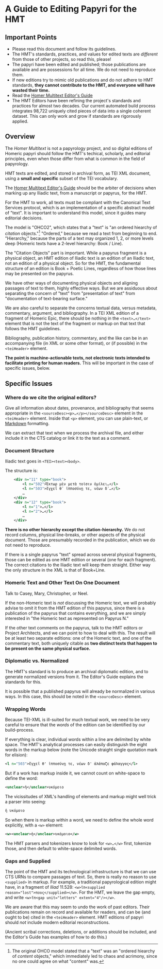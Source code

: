 
# A Guide to Editing Papyri for the HMT

## Important Points

- Please read this document and follow its guidelines.
- The HMT's standards, practices, and values for edited texts are *different* from those of other projects, so read this, please!
- The papyri have been edited and published; those publications are available and are possessions for all time. We do not need to reproduce them. 
- If new editions try to mimic old publications and do not adhere to HMT standards, **they cannot contribute to the HMT, and everyone will have wasted their time.**
- Read the [Homer Multitext Editor's Guide](http://homermultitext.github.io/hmt-editors-guide/guide/)
- The HMT Editors have been refining the project's standards and practices for almost two decades. Our current automated build process integrates 98,722 uniquely cited pieces of data into a single coherent dataset. This can only work and grow if standards are rigorously applied. 

## Overview

The *Homer Multitext* is not a papyrology project, and so digital editions of Homeric papyri should follow the HMT's techical, scholarly, and editorial principles, even when those differ from what is common in the field of papyrology.

HMT texts are edited, and stored in archival form, as TEI XML document, using a **small and specific** subset of the TEI vocabulary.

The [Homer Multitext Editor's Guide](http://homermultitext.github.io/hmt-editors-guide/guide/) should be the arbiter of decisions when marking up any Iliadic text, from a manuscript or papyrus, for the HMT.

For the HMT to work, all texts must be compliant with the Canonical Text Services protocol, which is an implementation of a specific abstract model of "text". It is important to understand this model, since it guides many editorial decisions.

The model is "OHCO2", which states that a "text" is "an ordered hiearchy of *citation* objects."[^ohco1] "Ordered," because we read a text from beginning to end. "Hierarchy," because the parts of a text may organized 1, 2, or more levels deep (Homeric texts have a 2-level hierarchy: Book / Line).

The "Citation Objects" part is important. While a papyrus fragment is a physical object, an HMT edition of Iliadic text is an edition of an Iliadic text, not an edition of a physical object. So for the HMT, the fundamental structure of an edition is Book + Poetic Lines, regardless of how those lines may be presented on the papyrus.

We have other ways of documenting physical objects and aligning passages of text to them, highly effective ways. But we are assiduous about separating the concern of "text" from "presentation of text" from "documentation of text-bearing surface."

We are also careful to separate the concerns textual data, versus metadata, commentary, argument, and bibliography. In a TEI XML edition of a fragment of Homeric Epic, there should be nothing in the `<text>…</text>` element that is not the text of the fragment or markup on that text that follows the HMT guidelines. 

Bibliography, publication history, commentary, and the like can be in an accompanying file (in XML or some other format), or (if possible) in the `<teiHeader>` element. 

**The point is machine-actionable texts, not electronic texts intended to facilitate printing for human readers.** This will be important in the case of specific issues, below.

## Specific Issues

### Where do we cite the original editors?

Give all information about dates, provenance, and bibliography that seems appropriate in the `<sourceDesc><p>…</p></sourceDesc>` element in the `<teiHeader>` element. Inside that `<p>` element, you can use plain-text, or [Markdown](https://www.markdowntutorial.com) formatting.

We can extract that text when we process the archival file, and either include it in the CTS catalog or link it to the text as a comment.

### Document Structure

Iliadic text goes in `<TEI><text><body>`.

The structure is:

~~~ XML
	<div n="11" type="book">
		<l n="502">Ἕκτωρ μὲν μετὰ τοῖσιν ὁμίλει…</l>
		<l n="503">ἔγχεΐ θ᾽ ἱπποσύνῃ τε, νέων δ᾽…</l>
		…
	</div>
	<div n="12" type="book">
		<l n="1">…</l>
		<l n="2">…</l>
		…
	</div>
~~~

**There is no other hierarchy except the citation-hierarchy.** We do not record columns, physical line-breaks, or other aspects of the physical document. Those are presumably recorded in the publication, which we do not need to reproduce.

If there is a single papyrus "text" spread across several physical fragments, those can be edited as one HMT edition or several (one for each fragment). The correct citations to the Iliadic text will keep them straight. Either way the only structure in the XML is that of Book+Line.

### Homeric Text and Other Text On One Document

Talk to Casey, Mary, Christopher, or Neel. 

If the non-Homeric text is *not* discussing the Homeric text, we will probably advise to omit it from the HMT edition of this papyrus, since there is a publication of the papyrus that contains everything, and we are simply interested in "the Homeric text as represented on Papyrus N." 

If the other text comments on the papyrus, talk to the HMT editors or Project Architects, and we can point to how to deal with this. The result will be at least two separate editions: one of the Homeric text, and one of the commentary text, both uniquely citable as **two distinct texts that happen to be present on the same physical surface.**

### Diplomatic vs. Normalized

The HMT's standard is to produce an archival diplomatic edition, and to generate normalized versions from it. The Editor's Guide explains the standards for this. 

It is possible that a published papyrus will already be normalized in various ways. In this case, this should be noted in the `<sourceDesc>` element.

### Wrapping Words

Because TEI-XML is ill-suited for much textual work, we need to be very careful to ensure that the *words* of the edition can be identified by our build-process.

If everything is clear, individual words within a line are delimited by white space. The HMT's analytical processes can easily distinguish the eight words in the markup below (note the Unicode straight single quotation mark for elision):

~~~ XML
<l n="503">ἔγχεΐ θ' ἱπποσύνῃ τε, νέων δ' ἀλάπαζε φάλαγγας</l>
~~~

But if a work has markup inside it, we cannot count on white-space to define the word:

~~~ XML
<unclear>ἠ</unclear>υκόμοιο
~~~

The vicissitudes of XML's handling of elements and markup might well trick a parser into seeing:

~~~ XML
ἠ υκόμοιο
~~~

So when there is markup *within* a word, we need to define the whole word explicitly, with a `<w>` element:

~~~ XML
<w><unclear>ἠ</unclear>υκόμοιο</w>
~~~

The HMT parsers and tokenizers know to look for `<w>…</w>` first, tokenize those, and then default to white-space delimited words.


### Gaps and Supplied

The point of the HMT and its technological infrastructure is that we can use CTS URNs to compare passages of text. So, there is really no reason to use `<supplied>` in markup. For example, a traditional papyrological edition might have, in a fragment of *Iliad* 11.528: `<w>ἵπ<supplied reason="lost">πους</supplied></w>`. For the HMT, we leave the gap empty, and write `<w>ἵπ<gap unit="letters" extent="4"/></w>`.

We are aware that this may seem to undo the work of past editors. Their publications remain on record and available for readers, and can be (and ought to be) cited in the `<teiHeader>` element. HMT editions of papyri should *not* include modern editorial reconstructions.

(Ancient scribal corrections, deletions, or additions should be included, and the Editor's Guide has examples of how to do this.)

[^ohco1]: The original OHCO model stated that a "text" was an "ordered hiearchy of *content* objects," which immediately led to chaos and acrimony, since no one could agree on what "content" was.



